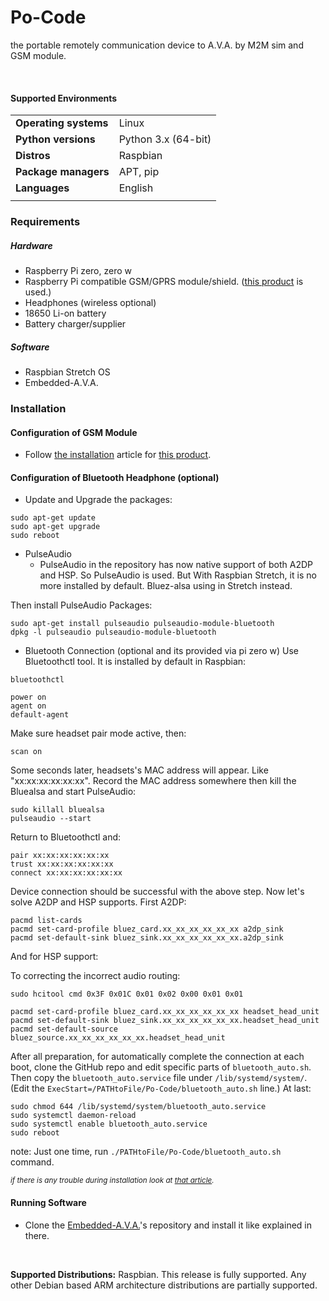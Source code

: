 # Po-Code

the portable remotely communication device to A.V.A. by M2M sim and GSM module.

<br>

#### Supported Environments

|                         |                                         |
|-------------------------|-----------------------------------------|
| **Operating systems**   | Linux                                   |
| **Python versions**     | Python 3.x (64-bit)                     |
| **Distros**             | Raspbian                                |
| **Package managers**    | APT, pip                                |
| **Languages**           | English                                 |
|                         |                                         |

### Requirements

##### Hardware
  
- Raspberry Pi zero, zero w
- Raspberry Pi compatible GSM/GPRS module/shield. ([this product](https://sixfab.com/product/gsmgprs-shield/) is used.)
- Headphones (wireless optional)
- 18650 Li-on battery
- Battery charger/supplier

##### Software

- Raspbian Stretch OS
- Embedded-A.V.A.


### Installation

#### Configuration of GSM Module

- Follow [the installation](https://sixfab.com/ppp-installer-for-sixfab-shield/) article for [this product](https://sixfab.com/product/gsmgprs-shield/).

#### Configuration of Bluetooth Headphone (optional)

- Update and Upgrade the packages:
```Shell
sudo apt-get update
sudo apt-get upgrade
sudo reboot
```
- PulseAudio 
    - PulseAudio in the repository has now native support of both A2DP and HSP. So PulseAudio is used. 
    But With Raspbian Stretch, it is no more installed by default. Bluez-alsa using in Stretch instead.
    
Then install PulseAudio Packages:
```Shell
sudo apt-get install pulseaudio pulseaudio-module-bluetooth
dpkg -l pulseaudio pulseaudio-module-bluetooth
```

- Bluetooth Connection (optional and its provided via pi zero w)
Use Bluetoothctl tool. It is installed by default in Raspbian:
```Shell
bluetoothctl

power on
agent on
default-agent
```
Make sure headset pair mode active, then:
```Shell
scan on
```
Some seconds later, headsets's MAC address will appear. Like "xx:xx:xx:xx:xx:xx".
Record the MAC address somewhere then kill the Bluealsa and start PulseAudio:
```Shell
sudo killall bluealsa
pulseaudio --start
```
Return to Bluetoothctl and:
```Shell
pair xx:xx:xx:xx:xx:xx
trust xx:xx:xx:xx:xx:xx
connect xx:xx:xx:xx:xx:xx
```
Device connection should be successful with the above step. 
Now let's solve A2DP and HSP supports. First A2DP:
```Shell
pacmd list-cards
pacmd set-card-profile bluez_card.xx_xx_xx_xx_xx_xx a2dp_sink
pacmd set-default-sink bluez_sink.xx_xx_xx_xx_xx_xx.a2dp_sink
```
And for HSP support:

To correcting the incorrect audio routing:
```Shell
sudo hcitool cmd 0x3F 0x01C 0x01 0x02 0x00 0x01 0x01
```
```Shell
pacmd set-card-profile bluez_card.xx_xx_xx_xx_xx_xx headset_head_unit
pacmd set-default-sink bluez_sink.xx_xx_xx_xx_xx_xx.headset_head_unit
pacmd set-default-source bluez_source.xx_xx_xx_xx_xx_xx.headset_head_unit
```
After all preparation, for automatically complete the connection at each boot, 
clone the GitHub repo and edit specific parts of `bluetooth_auto.sh`. 
Then copy the `bluetooth_auto.service` file under `/lib/systemd/system/`. (Edit the `ExecStart=/PATHtoFile/Po-Code/bluetooth_auto.sh` line.)
At last:
```shell
sudo chmod 644 /lib/systemd/system/bluetooth_auto.service
sudo systemctl daemon-reload
sudo systemctl enable bluetooth_auto.service
sudo reboot
```
note: Just one time, run `./PATHtoFile/Po-Code/bluetooth_auto.sh` command.

<sup><i>if there is any trouble during installation look at [that article](http://youness.net/raspberry-pi/how-to-connect-bluetooth-headset-or-speaker-to-raspberry-pi-3).</i></sup>

#### Running Software

- Clone the [Embedded-A.V.A.](https://github.com/connected-life/Embedded-A.V.A.)'s repository and install it like explained in there.

<br>

**Supported Distributions:** Raspbian. This release is fully supported. Any other Debian based ARM architecture distributions are partially supported.
